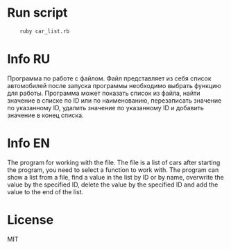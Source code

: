 # Run script

```sh
    ruby car_list.rb
```

# Info RU
Программа по работе с файлом. Файл представляет из себя список автомобилей
после запуска программы необходимо выбрать функцию для работы. Программа может
показать список из файла, найти значение в списке по ID или по наименованию, 
перезаписать значение по указанному ID, удалить значение по указанному ID и 
добавить значение в конец списка.

# Info EN
The program for working with the file. The file is a list of cars
after starting the program, you need to select a function to work with. The 
program can show a list from a file, find a value in the list by ID or by name,
overwrite the value by the specified ID, delete the value by the specified ID and
add the value to the end of the list.

# License

MIT
